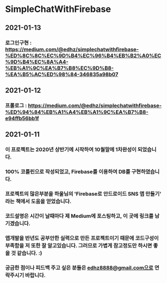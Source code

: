 # SimpleChatWithFirebase

## 2021-01-13
### 로그인구현 : https://medium.com/@edhz/simplechatwithfirebase-%ED%8C%8C%EC%9D%B4%EC%96%B4%EB%B2%A0%EC%9D%B4%EC%8A%A4-%EB%A1%9C%EA%B7%B8%EC%9D%B8-%EA%B5%AC%ED%98%84-346835a98b07
## 2021-01-12
### 프롤로그 : https://medium.com/@edhz/simplechatwithfirebase-%ED%94%84%EB%A1%A4%EB%A1%9C%EA%B7%B8-e94ffb56bb1f

## 2021-01-11
### 이 프로젝트는 2020년 상반기에 시작하여 10월말에 1차완성이 되었습니다. 
### 100% 코틀린으로 작성되었고, Firebase를 이용하여 DB를 구현하였습니다.
### 프로젝트의 많은부분을 하울님의 'Firebase로 안드로이드 SNS 앱 만들기' 라는 책에서 도움을 얻었습니다.
### 코드설명은 시간이 날때마다 제 Medium에 포스팅하고, 이 곳에 링크를 남기겠습니다. 
### 앱개발을 반년도 공부안한 실력으로 만든 프로젝트이기 때문에 코드구성이 부족함을 저 또한 잘 알고있습니다. 그러므로 가볍게 참고정도만 하시면 좋을 것 같습니다. :)   
### 궁금한 점이나 피드백 주고 싶은 분들은 edhz8888@gmail.com으로 연락주시기 바랍니다.
